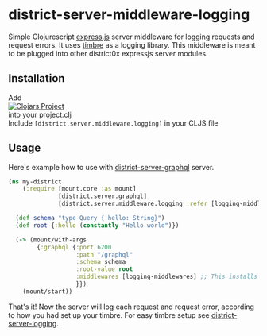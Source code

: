 # district-server-middleware-logging

Simple Clojurescript [express.js](https://expressjs.com/) server middleware for logging requests and request errors.
It uses [timbre](https://github.com/ptaoussanis/timbre) as a logging library. 
This middleware is meant to be plugged into other district0x expressjs server modules.

## Installation
Add <br>
[![Clojars Project](https://img.shields.io/clojars/v/district0x/district-server-middleware-logging.svg)](https://clojars.org/district0x/district-server-middleware-logging) <br>
into your project.clj  
Include `[district.server.middleware.logging]` in your CLJS file

## Usage
Here's example how to use with [district-server-graphql](https://github.com/district0x/district-server-graphql) server. 
 

```clojure
(ns my-district
    (:require [mount.core :as mount]
              [district.server.graphql]
              [district.server.middleware.logging :refer [logging-middlewares]]))

  (def schema "type Query { hello: String}")
  (def root {:hello (constantly "Hello world")})

  (-> (mount/with-args
        {:graphql {:port 6200
                   :path "/graphql"
                   :schema schema
                   :root-value root
                   :middlewares [logging-middlewares] ;; This installs middleware into the server
                   }})
    (mount/start))
```

That's it! Now the server will log each request and request error, according to how you had set up your timbre.
For easy timbre setup see [district-server-logging](https://github.com/district0x/district-server-logging). 
